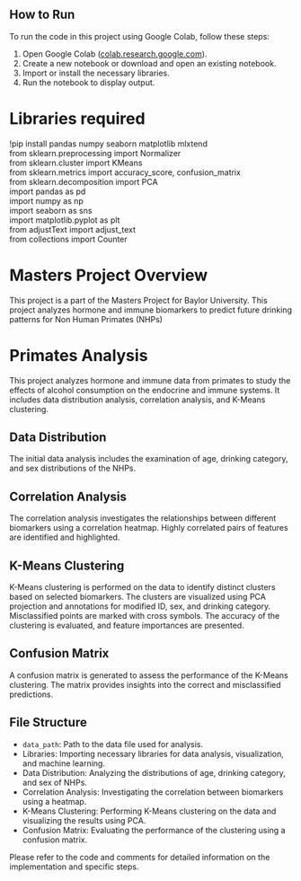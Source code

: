 ## How to Run

To run the code in this project using Google Colab, follow these steps:

1. Open Google Colab ([colab.research.google.com](https://colab.research.google.com)).
2. Create a new notebook or download and open an existing notebook.
3. Import or install the necessary libraries.
4. Run the notebook to display output.

# Libraries required
!pip install pandas numpy seaborn matplotlib mlxtend<br>
from sklearn.preprocessing import Normalizer<br>
from sklearn.cluster import KMeans<br>
from sklearn.metrics import accuracy_score, confusion_matrix<br>
from sklearn.decomposition import PCA<br>
import pandas as pd<br>
import numpy as np<br>
import seaborn as sns<br>
import matplotlib.pyplot as plt<br>
from adjustText import adjust_text<br>
from collections import Counter<br>

# Masters Project Overview
This project is a part of the Masters Project for Baylor University. This project analyzes hormone and immune biomarkers to predict future drinking patterns for Non Human Primates (NHPs)

# Primates Analysis
This project analyzes hormone and immune data from primates to study the effects of alcohol consumption on the endocrine and immune systems. It includes data distribution analysis, correlation analysis, and K-Means clustering.

## Data Distribution
The initial data analysis includes the examination of age, drinking category, and sex distributions of the NHPs.

## Correlation Analysis
The correlation analysis investigates the relationships between different biomarkers using a correlation heatmap. Highly correlated pairs of features are identified and highlighted.

## K-Means Clustering
K-Means clustering is performed on the data to identify distinct clusters based on selected biomarkers. The clusters are visualized using PCA projection and annotations for modified ID, sex, and drinking category. Misclassified points are marked with cross symbols. The accuracy of the clustering is evaluated, and feature importances are presented.

## Confusion Matrix
A confusion matrix is generated to assess the performance of the K-Means clustering. The matrix provides insights into the correct and misclassified predictions.

## File Structure
- `data_path`: Path to the data file used for analysis.
- Libraries: Importing necessary libraries for data analysis, visualization, and machine learning.
- Data Distribution: Analyzing the distributions of age, drinking category, and sex of NHPs.
- Correlation Analysis: Investigating the correlation between biomarkers using a heatmap.
- K-Means Clustering: Performing K-Means clustering on the data and visualizing the results using PCA.
- Confusion Matrix: Evaluating the performance of the clustering using a confusion matrix.

Please refer to the code and comments for detailed information on the implementation and specific steps.
